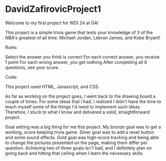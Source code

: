 # DavidZafirovicProject1

Welcome to my first project for WDI 24 at GA!

This project is a simple trivia game that tests your knowledge of 3 of the NBA's greatest of all time; Michael Jordan, Lebron James, and Kobe Bryant!


Rules:

Select the answer you think is correct
For each correct answer, you receive 1 point
For each wrong answer, you get nothing
After completing all 8 questions, see your score.


Code:

This project used HTML, Javascript, and CSS.


As far as working on the project goes, I went back to the drawing board a couple of times. For some ideas that I had, I realized I didn't have the time to teach myself some of the things I'd need to implement such ideas. Therefore, I stuck to what I know and delivered a solid, straightforward project.

Goal setting was a big thing for me this project. My bronze goal was to get a working, score keeping trivia game. Silver goal was to add a reset button and some sound effects. Gold goal was high-score tracking and being able to change the pictures presented on the page, making them differ per question.
Achieving two of three goals isn't bad, and I definitely plan on going back and hitting that ceiling when I learn the necessary skills.
